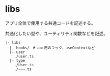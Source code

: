 # libs
アプリ全体で使用する共通コードを記述する。

共通化したい型や、ユーティリティ関数などを記述。

```
|- libs
  |- hooks/　# api用のフック、useContextなど
  |- user
    ./user.ts
  |- type
    ./User.ts
    ./~~~.ts
```